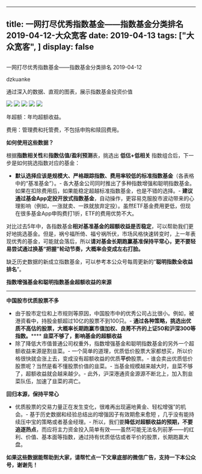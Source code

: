
---
title:   一网打尽优秀指数基金——指数基金分类排名 2019-04-12-大众宽客
date: 2019-04-13
tags: ["大众宽客", ]
display: false
---


## 



一网打尽优秀指数基金——指数基金分类排名 2019-04-12




dzkuanke




通过深入的数据、直观的图表，展示指数基金投资价值




<img class="" data-copyright="0" data-ratio="1.6686626746506985" data-s="300,640" src="https://mmbiz.qpic.cn/mmbiz_png/PKw3FQPmhIiaWH6icMQlFMoIatnseJku5ZOoqGiceibJ4nPmkvGupNJ0Pib8iakTZwyTyTKFyqFxRyl3qcGVUYURzIgA/640?wx_fmt=png" data-type="png" data-w="1002" style=""/>

<img class="" data-copyright="0" data-ratio="1.3987975951903808" data-s="300,640" src="https://mmbiz.qpic.cn/mmbiz_png/PKw3FQPmhIiaWH6icMQlFMoIatnseJku5ZgCnrgchiaCYJ73O0LeFv6UJzAxkOiaAKl5aBFiaoFicjkviagNGuGa5b2MQ/640?wx_fmt=png" data-type="png" data-w="998" style=""/>

<img class="" data-copyright="0" data-ratio="1.342629482071713" data-s="300,640" src="https://mmbiz.qpic.cn/mmbiz_png/PKw3FQPmhIiaWH6icMQlFMoIatnseJku5Zwe8jpfbRcL3mibMicqKWFjAk72Hnic1mAU0picXyrmSF7Hhxy1p5C8qppA/640?wx_fmt=png" data-type="png" data-w="1004" style=""/>

<img class="" data-copyright="0" data-ratio="1.1310483870967742" data-s="300,640" src="https://mmbiz.qpic.cn/mmbiz_png/PKw3FQPmhIiaWH6icMQlFMoIatnseJku5ZULpkyofIhkvfWRSuT4KricmcEJldfOKvjkGFv19vySfUL8NVgYiaM1Hg/640?wx_fmt=png" data-type="png" data-w="992" style=""/>

<img class="" data-copyright="0" data-ratio="1.308617234468938" data-s="300,640" src="https://mmbiz.qpic.cn/mmbiz_png/PKw3FQPmhIiaWH6icMQlFMoIatnseJku5ZIBaS0EamNGAF0VFyviadic6fQ14uK17zKKYBqv6tDzanEl84d13mVueg/640?wx_fmt=png" data-type="png" data-w="998" style=""/>

年超额：年均超额收益。

费用：管理费和托管费，不包括申购和赎回费用。





**如何使用这些数据？**



根据**指数相关性**和**指数估值/盈利预测**表，挑选出&nbsp;**低估+低相关**&nbsp;指数组合后，下一步是如何挑选指数对应的基金：
- **默认选择应该是规模大、严格跟踪指数、费用率较低的标准指数基金**（各表格中的“基准基金”）。- 各大基金公司同时推出了多种指数增强和聪明指数基金。如果在扣除费用后，如果能稳定超越标准指数基金，也是不错的选择。- **建议通过基金App定投开放式指数基金**，自动操作，更容易克服股市波动带来的心理影响（例如，一涨就卖、一跌就放弃定投）。虽然ETF基金费用更低，但现在很多基金App申购费打1折，ETF的费用优势不大。


对比过去5年中，各指数基金**相对基准基金的超额收益是否稳定**<h-char unicode="ff0c" class="" style="max-width: 100%;box-sizing: border-box !important;word-wrap: break-word !important;">，</h-char>可以帮助我们更好地挑选基金。但是，祸兮福所倚、福兮祸所伏，市场风格快速转变时，上一年表现优秀的基金，可能就会落后，所以**请对基金长期跑赢基准保持平常心，更不要轻易尝试通过换基“把握”轮动节奏，大概率会变成左右打脸。**



缺乏历史数据的新成立指数基金，可以参考本公众号每周更新的“**聪明指数全收益排名**”。



**指数增强基金和聪明指数基金超额收益的来源**

****

**中国股市优质股票不多**
- 由于股市定位和上市规则等原因，中国股市中的优秀公司占比很小。例如，被港资看中，持股金额超过10亿的股票不到100只。- **通过各种策略，挑选出优质不高估的股票，大概率长期跑赢市值加权、良莠不齐的上证50和沪深300等指数。******
**韭菜不够了，影响基金的超额收益**
- 除了降低大市值普通公司权重外，指数增强基金和聪明指数基金的另外一个超额收益来源是割韭菜。- 一个简单的道理，优质低价股票大家都想买，所以价格很快就会涨上去，变成没有超额收益的优质**平价**股票。- 谁会卖出优质低价股票呢？当然是看不懂股票价值的韭菜。- 当基金规模越来越大时，韭菜不够了，超额收益就会越来越少。- 此外，沪深港通资金源源不断北上，加入割韭菜队伍，加速了韭菜的凋亡。


**回归本源，保持平常心**
- 优质股票的交易力量正在发生变化，很难再出现遍地黄金、轻松增强”的机会。- 基于历史数据和经验总结出的增强因子有效期愈来愈短&nbsp;，几乎没有能持续压中宝的策略或者基金经理。- 所以，我们要**降低对超额收益的预期，不要追逐热点**，而应将主力资金投入简单有效——虽然可能无法名列前茅——的红利、价值、基本面等指数，通过持有优质低估或者平价的股票，长期跑赢大盘。






**如果这些数据能帮助到大家，请帮忙****点一下文章底部的微信广告****，支持一下本公众号，谢谢先！**








